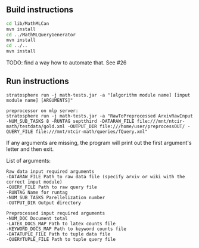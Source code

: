 ## Build instructions

```bash
cd lib/MathMLCan
mvn install
cd ../MathMLQueryGenerator
mvn install
cd ../..
mvn install
```

TODO: find a way how to automate that. See #26


## Run instructions

```
stratosphere run -j math-tests.jar -a "[algorithm module name] [input module name] [ARGUMENTS]"

preprocessor on mlp server:
stratosphere run -j math-tests.jar -a "RawToPreprocessed ArxivRawInput -NUM_SUB_TASKS 8 -RUNTAG septthird -DATARAW_FILE file:///mnt/ntcir-math/testdata/gold.xml -OUTPUT_DIR file:///home/user/preprocessOUT/ -QUERY_FILE file:///mnt/ntcir-math/queries/fQuery.xml"

```

If any arguments are missing, the program will print out the first argument's letter and then exit.

List of arguments:
```
Raw data input required arguments
-DATARAW_FILE Path to raw data file (specify arxiv or wiki with the correct input module)
-QUERY_FILE Path to raw query file 
-RUNTAG Name for runtag
-NUM_SUB_TASKS Parellelization number
-OUTPUT_DIR Output directory

Preprocessed input required arguments
-NUM_DOC Document total
-LATEX_DOCS_MAP Path to latex counts file
-KEYWORD_DOCS_MAP Path to keyword counts file
-DATATUPLE_FILE Path to tuple data file
-QUERYTUPLE_FILE Path to tuple query file
```
